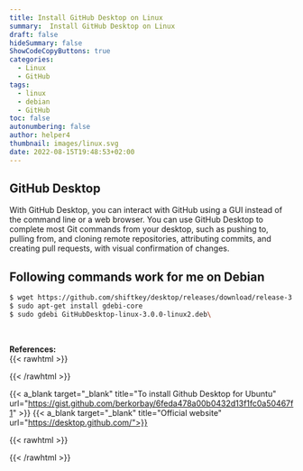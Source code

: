 ```yaml
---
title: Install GitHub Desktop on Linux
summary:  Install GitHub Desktop on Linux
draft: false
hideSummary: false
ShowCodeCopyButtons: true
categories:
  - Linux
  - GitHub
tags:
  - linux
  - debian
  - GitHub
toc: false
autonumbering: false
author: helper4
thumbnail: images/linux.svg
date: 2022-08-15T19:48:53+02:00
---
```


## GitHub Desktop

With GitHub Desktop, you can interact with GitHub using a GUI instead of the command line or a web browser. You can use GitHub Desktop to complete most Git commands from your desktop, such as pushing to, pulling from, and cloning remote repositories, attributing commits, and creating pull requests, with visual confirmation of changes.

## Following commands work for me on Debian

```bash
$ wget https://github.com/shiftkey/desktop/releases/download/release-3.0.0-linux2/GitHubDesktop-linux-3.0.0-linux2.deb
$ sudo apt-get install gdebi-core
$ sudo gdebi GitHubDesktop-linux-3.0.0-linux2.deb\
```
&nbsp;

**References:**  
{{< rawhtml >}} <div class="lnkRef"> {{< /rawhtml >}}

{{< a_blank target="_blank" title="To install Github Desktop for Ubuntu" url="https://gist.github.com/berkorbay/6feda478a00b0432d13f1fc0a50467f1" >}}
{{< a_blank target="_blank" title="Official website" url="https://desktop.github.com/">}}

{{< rawhtml >}} </div> {{< /rawhtml >}}

&nbsp;